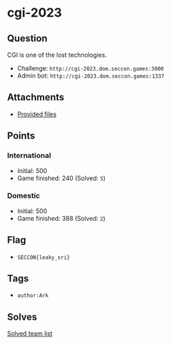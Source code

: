 # cgi-2023
## Question
CGI is one of the lost technologies.

- Challenge: `http://cgi-2023.dom.seccon.games:3000`
- Admin bot: `http://cgi-2023.dom.seccon.games:1337`

## Attachments
- [Provided files](files/)

## Points
### International
- Initial: 500
- Game finished: 240 (Solved: `5`)

### Domestic
- Initial: 500
- Game finished: 388 (Solved: `2`)

## Flag
- `SECCON{leaky_sri}`

## Tags
- `author:Ark`

## Solves
[Solved team list](./solves.md)